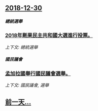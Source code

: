 ## [2018-12-30](/zh/news/2018/12/30/index.md)

##### 總統選舉
### [2018年剛果民主共和國大選進行投票。 ](/zh/news/2018/12/30/2018年剛果民主共和國大選進行投票.md)
_上下文: 總統選舉_

##### 國民議會
### [孟加拉國舉行國民議會選舉。 ](/zh/news/2018/12/30/孟加拉國舉行國民議會選舉.md)
_上下文: 國民議會, 選舉_

## [前一天...](/zh/news/2018/12/28/index.md)

